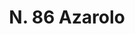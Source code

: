 ---
title: "N. 86 Azarolo"
permalink: "/edition/plant086/"
plant-name: "N. 86"
plant-number: "086"
plant-xml: "/assets/xml/plant086.xml"
plant-img1: "/assets/img/plant086_verso.jpg"
plant-img2: "/assets/img/plant086.jpg"
plant-title: "N. 86 Azarolo"
plant-wfo-link: "http://www.worldfloraonline.org/taxon/wfo-0000988173"
plant-kew-link: "https://powo.science.kew.org/taxon/urn:lsid:ipni.org:names:324722-2"
plant-taxon-content: "Crataegus Azarolus L."
layout: single-xml
---